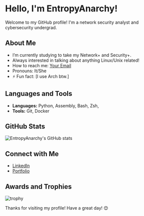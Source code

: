 # Hello, I'm EntropyAnarchy!

Welcome to my GitHub profile! I'm a network security analyst and cybersecurity undergrad.

## About Me
- I’m currently studying to take my Network+ and Security+.
- Always interested in talking about anything Linux/Unix related!
- How to reach me: [Your Email](mailto:erinriederclark@pm.me)
- Pronouns: It/She
- ⚡ Fun fact: [I use Arch btw.]

## Languages and Tools
- **Languages:** Python, Assembly, Bash, Zsh, 
- **Tools:** Git, Docker

## GitHub Stats
![EntropyAnarchy's GitHub stats](https://github-readme-stats.vercel.app/api?username=EntropyAnarchy&show_icons=true&theme=radical)

## Connect with Me
- [LinkedIn](https://www.linkedin.com/in/erin-r-clark)
- [Portfolio](https://your-portfolio.com)

## Awards and Trophies
![trophy](https://github-profile-trophy.vercel.app/?username=EntropyAnarchy&theme=onedark)

Thanks for visiting my profile! Have a great day! 😊
